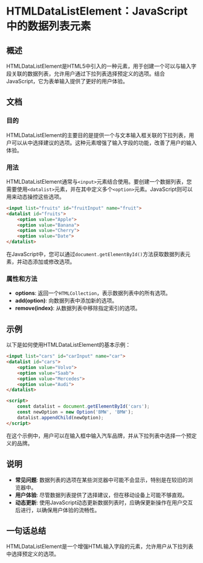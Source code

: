 <!--
Meta Description: # HTMLDataListElement：JavaScript中的数据列表元素 ## 概述 HTMLDataListElement是HTML5中引入的一种元素，用于创建一个可以与输入字段关联的数据列表，允许用户通过下拉列表选择预定义的选项。结合JavaScript，它为表单输入提供了更好的用户体验...
Meta Keywords: option, value, datalist, input, cars
-->

# HTMLDataListElement：JavaScript中的数据列表元素

## 概述
HTMLDataListElement是HTML5中引入的一种元素，用于创建一个可以与输入字段关联的数据列表，允许用户通过下拉列表选择预定义的选项。结合JavaScript，它为表单输入提供了更好的用户体验。

## 文档
### 目的
HTMLDataListElement的主要目的是提供一个与文本输入框关联的下拉列表，用户可以从中选择建议的选项。这种元素增强了输入字段的功能，改善了用户的输入体验。

### 用法
HTMLDataListElement通常与`<input>`元素结合使用。要创建一个数据列表，您需要使用`<datalist>`元素，并在其中定义多个`<option>`元素。JavaScript则可以用来动态操控这些选项。

```html
<input list="fruits" id="fruitInput" name="fruit">
<datalist id="fruits">
    <option value="Apple">
    <option value="Banana">
    <option value="Cherry">
    <option value="Date">
</datalist>
```

在JavaScript中，您可以通过`document.getElementById()`方法获取数据列表元素，并动态添加或修改选项。

### 属性和方法
- **options**: 返回一个`HTMLCollection`，表示数据列表中的所有选项。
- **add(option)**: 向数据列表中添加新的选项。
- **remove(index)**: 从数据列表中移除指定索引的选项。

## 示例
以下是如何使用HTMLDataListElement的基本示例：

```html
<input list="cars" id="carInput" name="car">
<datalist id="cars">
    <option value="Volvo">
    <option value="Saab">
    <option value="Mercedes">
    <option value="Audi">
</datalist>

<script>
    const datalist = document.getElementById('cars');
    const newOption = new Option('BMW', 'BMW');
    datalist.appendChild(newOption);
</script>
```

在这个示例中，用户可以在输入框中输入汽车品牌，并从下拉列表中选择一个预定义的品牌。

## 说明
- **常见问题**: 数据列表的选项在某些浏览器中可能不会显示，特别是在较旧的浏览器中。
- **用户体验**: 尽管数据列表提供了选择建议，但在移动设备上可能不够直观。
- **动态更新**: 使用JavaScript动态更新数据列表时，应确保更新操作在用户交互后进行，以确保用户体验的流畅性。

## 一句话总结
HTMLDataListElement是一个增强HTML输入字段的元素，允许用户从下拉列表中选择预定义的选项。